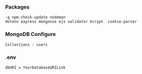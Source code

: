 <h3>Packages</h3>

```
-g npm-check-update nodemon 
dotenv express mongoose ejs validator bcrypt  cookie-parser
```

<h3>MongoDB Configure</h3>

```
Collections : users
```

<h3>.env</h3>

```
dbURI = YourDatabaseURILink
```

